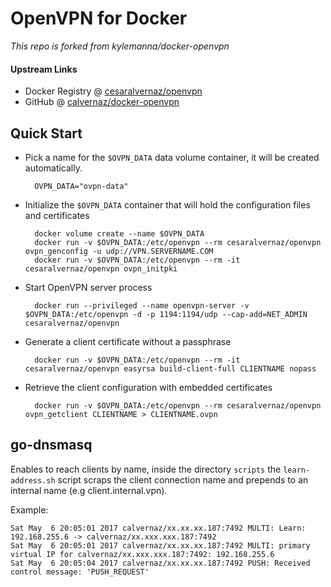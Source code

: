 # OpenVPN for Docker

_This repo is forked from kylemanna/docker-openvpn_

#### Upstream Links

* Docker Registry @ [cesaralvernaz/openvpn](https://hub.docker.com/r/cesaralvernaz/openvpn/)
* GitHub @ [calvernaz/docker-openvpn](https://github.com/calvernaz/docker-openvpn)

## Quick Start

* Pick a name for the `$OVPN_DATA` data volume container, it will be created automatically.

        OVPN_DATA="ovpn-data"

* Initialize the `$OVPN_DATA` container that will hold the configuration files and certificates

        docker volume create --name $OVPN_DATA
        docker run -v $OVPN_DATA:/etc/openvpn --rm cesaralvernaz/openvpn ovpn_genconfig -u udp://VPN.SERVERNAME.COM
        docker run -v $OVPN_DATA:/etc/openvpn --rm -it cesaralvernaz/openvpn ovpn_initpki

* Start OpenVPN server process

        docker run --privileged --name openvpn-server -v $OVPN_DATA:/etc/openvpn -d -p 1194:1194/udp --cap-add=NET_ADMIN cesaralvernaz/openvpn

* Generate a client certificate without a passphrase

        docker run -v $OVPN_DATA:/etc/openvpn --rm -it cesaralvernaz/openvpn easyrsa build-client-full CLIENTNAME nopass

* Retrieve the client configuration with embedded certificates

        docker run -v $OVPN_DATA:/etc/openvpn --rm cesaralvernaz/openvpn ovpn_getclient CLIENTNAME > CLIENTNAME.ovpn


## go-dnsmasq

Enables to reach clients by name, inside the directory `scripts` the `learn-address.sh` script scraps the client connection name
and prepends to an internal name (e.g client.internal.vpn).

Example:

    Sat May  6 20:05:01 2017 calvernaz/xx.xx.xx.187:7492 MULTI: Learn: 192.168.255.6 -> calvernaz/xx.xxx.xxx.187:7492
    Sat May  6 20:05:01 2017 calvernaz/xx.xx.xx.187:7492 MULTI: primary virtual IP for calvernaz/xx.xxx.xxx.187:7492: 192.168.255.6
    Sat May  6 20:05:04 2017 calvernaz/xx.xx.xx.187:7492 PUSH: Received control message: 'PUSH_REQUEST'
